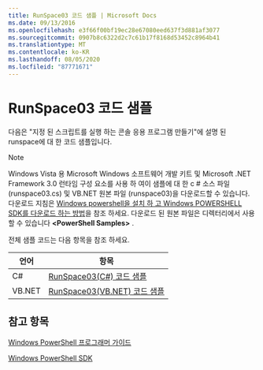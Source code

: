 ```yaml
---
title: RunSpace03 코드 샘플 | Microsoft Docs
ms.date: 09/13/2016
ms.openlocfilehash: e3f66f00bf19ec28e67080eed637f3d881af3077
ms.sourcegitcommit: 0907b8c6322d2c7c61b17f8168d53452c8964b41
ms.translationtype: MT
ms.contentlocale: ko-KR
ms.lasthandoff: 08/05/2020
ms.locfileid: "87771671"
---
```

# <a name="runspace03-code-samples"></a>RunSpace03 코드 샘플

다음은 "지정 된 스크립트를 실행 하는 콘솔 응용 프로그램 만들기"에 설명 된 runspace에 대 한 코드 샘플입니다.

> [!NOTE]
> Windows Vista 용 Microsoft Windows 소프트웨어 개발 키트 및 Microsoft .NET Framework 3.0 런타임 구성 요소를 사용 하 여이 샘플에 대 한 c # 소스 파일 (runspace03.cs) 및 VB.NET 원본 파일 (runspace03)을 다운로드할 수 있습니다. 다운로드 지침은 [Windows powershell을 설치 하 고 Windows POWERSHELL SDK를 다운로드 하는 방법](/powershell/scripting/developer/installing-the-windows-powershell-sdk)을 참조 하세요.
> 다운로드 된 원본 파일은 디렉터리에서 사용할 수 있습니다 **\<PowerShell Samples>** .

전체 샘플 코드는 다음 항목을 참조 하세요.

| 언어 |                                 항목                                 |
| -------- | --------------------------------------------------------------------- |
| C#       | [RunSpace03(C#) 코드 샘플](./runspace03-csharp-code-sample.md)     |
| VB.NET   | [RunSpace03(VB.NET) 코드 샘플](./runspace03-vb-net-code-sample.md) |

## <a name="see-also"></a>참고 항목

[Windows PowerShell 프로그래머 가이드](./windows-powershell-programmer-s-guide.md)

[Windows PowerShell SDK](../windows-powershell-reference.md)
